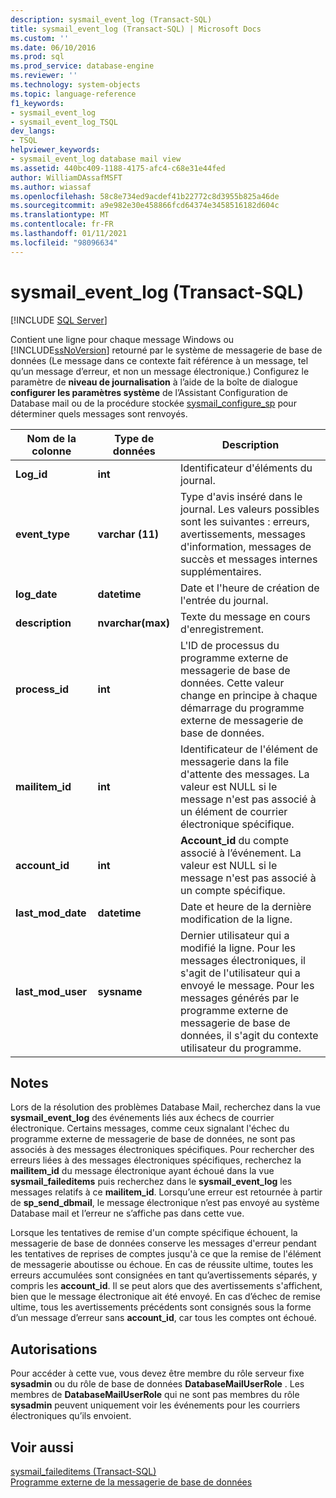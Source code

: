 ```yaml
---
description: sysmail_event_log (Transact-SQL)
title: sysmail_event_log (Transact-SQL) | Microsoft Docs
ms.custom: ''
ms.date: 06/10/2016
ms.prod: sql
ms.prod_service: database-engine
ms.reviewer: ''
ms.technology: system-objects
ms.topic: language-reference
f1_keywords:
- sysmail_event_log
- sysmail_event_log_TSQL
dev_langs:
- TSQL
helpviewer_keywords:
- sysmail_event_log database mail view
ms.assetid: 440bc409-1188-4175-afc4-c68e31e44fed
author: WilliamDAssafMSFT
ms.author: wiassaf
ms.openlocfilehash: 58c8e734ed9acdef41b22772c8d3955b825a46de
ms.sourcegitcommit: a9e982e30e458866fcd64374e3458516182d604c
ms.translationtype: MT
ms.contentlocale: fr-FR
ms.lasthandoff: 01/11/2021
ms.locfileid: "98096634"
---
```

# <a name="sysmail_event_log-transact-sql"></a>sysmail_event_log (Transact-SQL)
[!INCLUDE [SQL Server](../../includes/applies-to-version/sqlserver.md)]

  Contient une ligne pour chaque message Windows ou [!INCLUDE[ssNoVersion](../../includes/ssnoversion-md.md)] retourné par le système de messagerie de base de données (Le message dans ce contexte fait référence à un message, tel qu’un message d’erreur, et non un message électronique.) Configurez le paramètre de **niveau de journalisation** à l’aide de la boîte de dialogue **configurer les paramètres système** de l’Assistant Configuration de Database mail ou de la procédure stockée [sysmail_configure_sp](../../relational-databases/system-stored-procedures/sysmail-configure-sp-transact-sql.md) pour déterminer quels messages sont renvoyés.  
  
|Nom de la colonne|Type de données|Description|  
|-----------------|---------------|-----------------|  
|**Log_id**|**int**|Identificateur d'éléments du journal.|  
|**event_type**|**varchar (11)**|Type d'avis inséré dans le journal. Les valeurs possibles sont les suivantes : erreurs, avertissements, messages d'information, messages de succès et messages internes supplémentaires.|  
|**log_date**|**datetime**|Date et l'heure de création de l'entrée du journal.|  
|**description**|**nvarchar(max)**|Texte du message en cours d'enregistrement.|  
|**process_id**|**int**|L'ID de processus du programme externe de messagerie de base de données. Cette valeur change en principe à chaque démarrage du programme externe de messagerie de base de données.|  
|**mailitem_id**|**int**|Identificateur de l'élément de messagerie dans la file d'attente des messages. La valeur est NULL si le message n'est pas associé à un élément de courrier électronique spécifique.|  
|**account_id**|**int**|**Account_id** du compte associé à l’événement. La valeur est NULL si le message n'est pas associé à un compte spécifique.|  
|**last_mod_date**|**datetime**|Date et heure de la dernière modification de la ligne.|  
|**last_mod_user**|**sysname**|Dernier utilisateur qui a modifié la ligne. Pour les messages électroniques, il s'agit de l'utilisateur qui a envoyé le message. Pour les messages générés par le programme externe de messagerie de base de données, il s'agit du contexte utilisateur du programme.|  
  
## <a name="remarks"></a>Notes  
 Lors de la résolution des problèmes Database Mail, recherchez dans la vue **sysmail_event_log** des événements liés aux échecs de courrier électronique. Certains messages, comme ceux signalant l'échec du programme externe de messagerie de base de données, ne sont pas associés à des messages électroniques spécifiques. Pour rechercher des erreurs liées à des messages électroniques spécifiques, recherchez la **mailitem_id** du message électronique ayant échoué dans la vue **sysmail_faileditems** puis recherchez dans le **sysmail_event_log** les messages relatifs à ce **mailitem_id**. Lorsqu’une erreur est retournée à partir de **sp_send_dbmail**, le message électronique n’est pas envoyé au système Database mail et l’erreur ne s’affiche pas dans cette vue.  
  
 Lorsque les tentatives de remise d'un compte spécifique échouent, la messagerie de base de données conserve les messages d'erreur pendant les tentatives de reprises de comptes jusqu'à ce que la remise de l'élément de messagerie aboutisse ou échoue. En cas de réussite ultime, toutes les erreurs accumulées sont consignées en tant qu’avertissements séparés, y compris les **account_id**. Il se peut alors que des avertissements s'affichent, bien que le message électronique ait été envoyé. En cas d’échec de remise ultime, tous les avertissements précédents sont consignés sous la forme d’un message d’erreur sans **account_id**, car tous les comptes ont échoué.  
  
## <a name="permissions"></a>Autorisations  
 Pour accéder à cette vue, vous devez être membre du rôle serveur fixe **sysadmin** ou du rôle de base de données **DatabaseMailUserRole** . Les membres de **DatabaseMailUserRole** qui ne sont pas membres du rôle **sysadmin** peuvent uniquement voir les événements pour les courriers électroniques qu’ils envoient.  
  
## <a name="see-also"></a>Voir aussi  
 [sysmail_faileditems &#40;Transact-SQL&#41;](../../relational-databases/system-catalog-views/sysmail-faileditems-transact-sql.md)   
 [Programme externe de la messagerie de base de données](../../relational-databases/database-mail/database-mail-external-program.md)  
  
  
